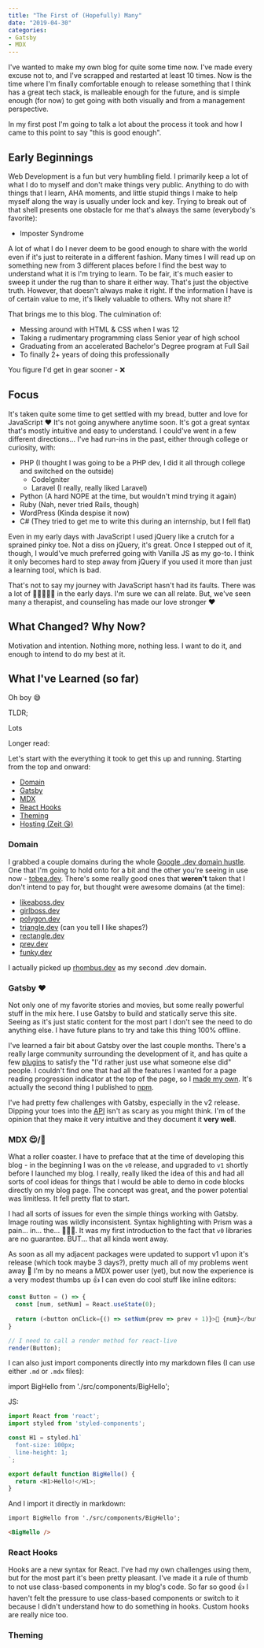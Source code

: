 ```yaml
---
title: "The First of (Hopefully) Many"
date: "2019-04-30"
categories:
- Gatsby
- MDX
---
```


I've wanted to make my own blog for quite some time now. I've made every excuse not to, and I've scrapped and restarted at least 10 times. Now is the time where I'm finally comfortable enough to release something that I think has a great tech stack, is malleable enough for the future, and is simple enough (for now) to get going with both visually and from a management perspective.

In my first post I'm going to talk a lot about the process it took and how I came to this point to say "this is good enough".

## Early Beginnings
Web Development is a fun but very humbling field. I primarily keep a lot of what I do to myself and don't make things very public. Anything to do with things that I learn, AHA moments, and little stupid things I make to help myself along the way is usually under lock and key. Trying to break out of that shell presents one obstacle for me that's always the same (everybody's favorite):

* Imposter Syndrome

A lot of what I do I never deem to be good enough to share with the world even if it's just to reiterate in a different fashion. Many times I will read up on something new from 3 different places before I find the best way to understand what it is I'm trying to learn. To be fair, it's much easier to sweep it under the rug than to share it either way. That's just the objective truth. However, that doesn't always make it right. If the information I have is of certain value to me, it's likely valuable to others. Why not share it?

That brings me to this blog. The culmination of:

* Messing around with HTML & CSS when I was 12
* Taking a rudimentary programming class Senior year of high school
* Graduating from an accelerated Bachelor's Degree program at Full Sail
* To finally 2+ years of doing this professionally

You figure I'd get in gear sooner - ❌

## Focus
It's taken quite some time to get settled with my bread, butter and love for JavaScript ♥ It's not going anywhere anytime soon. It's got a great syntax that's mostly intuitive and easy to understand. I could've went in a few different directions... I've had run-ins in the past, either through college or curiosity, with:

* PHP (I thought I was going to be a PHP dev, I did it all through college and switched on the outside)
    * CodeIgniter
    * Laravel (I really, really liked Laravel)
* Python (A hard NOPE at the time, but wouldn't mind trying it again)
* Ruby (Nah, never tried Rails, though)
* WordPress (Kinda despise it now)
* C# (They tried to get me to write this during an internship, but I fell flat)

Even in my early days with JavaScript I used jQuery like a crutch for a sprained pinky toe. Not a diss on jQuery, it's great. Once I stepped out of it, though, I would've much preferred going with Vanilla JS as my go-to. I think it only becomes hard to step away from jQuery if you used it more than just a learning tool, which is bad.

That's not to say my journey with JavaScript hasn't had its faults. There was a lot of 🤬🤬🤬🤬🤬 in the early days. I'm sure we can all relate. But, we've seen many a therapist, and counseling has made our love stronger ♥

## What Changed? Why Now?
Motivation and intention. Nothing more, nothing less. I want to do it, and enough to intend to do my best at it.

## What I've Learned (so far)
Oh boy 😅

TLDR;

Lots

Longer read:

Let's start with the everything it took to get this up and running. Starting from the top and onward:

* [Domain](#domain)
* [Gatsby](#gatsby)
* [MDX](#mdx)
* [React Hooks](#react-hooks)
* [Theming](#theming)
* [Hosting (Zeit 😘)](#hosting)

### Domain
I grabbed a couple domains during the whole [Google .dev domain hustle](https://domains.google/tld/dev). One that I'm going to hold onto for a bit and the other you're seeing in use now - [tobea.dev](https://www.tobea.dev). There's some really good ones that **weren't** taken that I don't intend to pay for, but thought were awesome domains (at the time):

* [likeaboss.dev](https://domains.google.com/m/registrar/search?hl=en&_ga=2.5335091.1807434317.1556564198-183035411.1556564198&_gac=1.48353042.1556564198.EAIaIQobChMIwbm-v_314QIVB7XACh3uZQxdEAAYASAAEgJ4r_D_BwE&searchTerm=likeaboss.dev)
* [girlboss.dev](https://domains.google.com/m/registrar/search?hl=en&_ga=2.5335091.1807434317.1556564198-183035411.1556564198&_gac=1.48353042.1556564198.EAIaIQobChMIwbm-v_314QIVB7XACh3uZQxdEAAYASAAEgJ4r_D_BwE&searchTerm=girlboss.dev)
* [polygon.dev](https://domains.google.com/m/registrar/search?hl=en&_ga=2.5335091.1807434317.1556564198-183035411.1556564198&_gac=1.48353042.1556564198.EAIaIQobChMIwbm-v_314QIVB7XACh3uZQxdEAAYASAAEgJ4r_D_BwE&searchTerm=polygon.dev)
* [triangle.dev](https://domains.google.com/m/registrar/search?hl=en&_ga=2.5335091.1807434317.1556564198-183035411.1556564198&_gac=1.48353042.1556564198.EAIaIQobChMIwbm-v_314QIVB7XACh3uZQxdEAAYASAAEgJ4r_D_BwE&searchTerm=triangle.dev) (can you tell I like shapes?)
* [rectangle.dev](https://domains.google.com/m/registrar/search?hl=en&_ga=2.5335091.1807434317.1556564198-183035411.1556564198&_gac=1.48353042.1556564198.EAIaIQobChMIwbm-v_314QIVB7XACh3uZQxdEAAYASAAEgJ4r_D_BwE&searchTerm=rectangle.dev)
* [prev.dev](https://domains.google.com/m/registrar/search?hl=en&_ga=2.5335091.1807434317.1556564198-183035411.1556564198&_gac=1.48353042.1556564198.EAIaIQobChMIwbm-v_314QIVB7XACh3uZQxdEAAYASAAEgJ4r_D_BwE&searchTerm=prev.dev)
* [funky.dev](https://domains.google.com/m/registrar/search?hl=en&_ga=2.5335091.1807434317.1556564198-183035411.1556564198&_gac=1.48353042.1556564198.EAIaIQobChMIwbm-v_314QIVB7XACh3uZQxdEAAYASAAEgJ4r_D_BwE&searchTerm=funky.dev)

I actually picked up [rhombus.dev](https://rhombus.dev) as my second .dev domain.

### Gatsby ♥
Not only one of my favorite stories and movies, but some really powerful stuff in the mix here. I use Gatsby to build and statically serve this site. Seeing as it's just static content for the most part I don't see the need to do anything else. I have future plans to try and take this thing 100% offline.

I've learned a fair bit about Gatsby over the last couple months. There's a really large community surrounding the development of it, and has quite a few [plugins](https://www.gatsbyjs.org/plugins/) to satisfy the "I'd rather just use what someone else did" people. I couldn't find one that had all the features I wanted for a page reading progression indicator at the top of the page, so I [made my own](https://www.gatsbyjs.org/packages/gatsby-plugin-page-progress/?=page%20progr). It's actually the second thing I published to [npm](https://www.npmjs.com/~devjmetivier).

I've had pretty few challenges with Gatsby, especially in the v2 release. Dipping your toes into the [API](https://www.gatsbyjs.org/docs/api-reference/) isn't as scary as you might think. I'm of the opinion that they make it very intuitive and they document it **very well**.

### MDX 😍/🤬
What a roller coaster. I have to preface that at the time of developing this blog - in the beginning I was on the `v0` release, and upgraded to `v1` shortly before I launched my blog. I really, really liked the idea of this and had all sorts of cool ideas for things that I would be able to demo in code blocks directly on my blog page. The concept was great, and the power potential was limitless. It fell pretty flat to start.

I had all sorts of issues for even the simple things working with Gatsby. Image routing was wildly inconsistent. Syntax highlighting with Prism was a pain... in... the... 🤬🤬🤬. It was my first introduction to the fact that `v0` libraries are no guarantee. BUT... that all kinda went away.

As soon as all my adjacent packages were updated to support v1 upon it's release (which took maybe 3 days?), pretty much all of my problems went away 🚀 I'm by no means a MDX power user (yet), but now the experience is a very modest thumbs up 👍 I can even do cool stuff like inline editors:

```js react-live
const Button = () => {
  const [num, setNum] = React.useState(0);
  
  return (<button onClick={() => setNum(prev => prev + 1)}>🥳 {num}</button>)
}

// I need to call a render method for react-live
render(Button);
```

I can also just import components directly into my markdown files (I can use either `.md` or `.mdx` files):

import BigHello from './src/components/BigHello';

<BigHello />

JS:

```js
import React from 'react';
import styled from 'styled-components';

const H1 = styled.h1`
  font-size: 100px;
  line-height: 1;
`;

export default function BigHello() {
  return <H1>Hello!</H1>;
}
```

And I import it directly in markdown:

```md
import BigHello from './src/components/BigHello';

<BigHello />
```

### React Hooks
Hooks are a new syntax for React. I've had my own challenges using them, but for the most part it's been pretty pleasant. I've made it a rule of thumb to not use class-based components in my blog's code. So far so good 👍 I haven't felt the pressure to use class-based components or switch to it because I didn't understand how to do something in hooks. Custom hooks are really nice too.

### Theming
